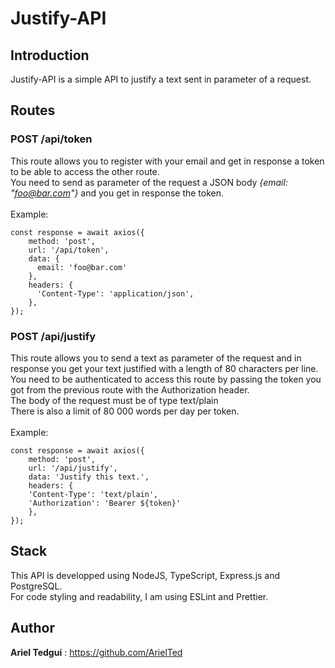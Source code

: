# Justify-API

## Introduction

Justify-API is a simple API to justify a text sent in parameter of a request.

## Routes

### POST /api/token

This route allows you to register with your email and get in response a token to be able to access the other route.
<br/>
You need to send as parameter of the request a JSON body _{email: "foo@bar.com"}_ and you get in response the token.
<br/><br/>
Example:

```
const response = await axios({
	method: 'post',
	url: '/api/token',
	data: {
	  email: 'foo@bar.com'
	},
	headers: {
	  'Content-Type': 'application/json',
	},
});
```

### POST /api/justify

This route allows you to send a text as parameter of the request and in response you get your text justified with a length of 80 characters per line.
<br/>
You need to be authenticated to access this route by passing the token you got from the previous route with the Authorization header.
<br/>
The body of the request must be of type text/plain
<br/>
There is also a limit of 80 000 words per day per token.
<br/><br/>
Example:

```
const response = await axios({
	method: 'post',
	url: '/api/justify',
	data: 'Justify this text.',
	headers: {
    'Content-Type': 'text/plain',
    'Authorization': 'Bearer ${token}'
	},
});
```

## Stack

This API is developped using NodeJS, TypeScript, Express.js and PostgreSQL.
<br/>
For code styling and readability, I am using ESLint and Prettier.

## Author

**Ariel Tedgui** : https://github.com/ArielTed
